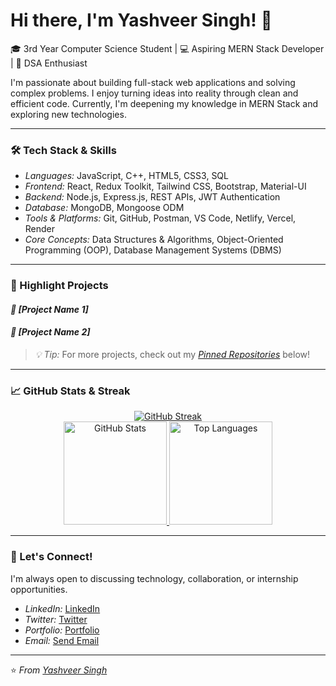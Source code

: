 # Hi there, I'm Yashveer Singh! 👋

🎓 3rd Year Computer Science Student | 💻 Aspiring MERN Stack Developer | 🧠 DSA Enthusiast

I'm passionate about building full-stack web applications and solving complex problems. I enjoy turning ideas into reality through clean and efficient code. Currently, I'm deepening my knowledge in MERN Stack and exploring new technologies.

---

### 🛠 Tech Stack & Skills

*   *Languages:* JavaScript, C++, HTML5, CSS3, SQL
*   *Frontend:* React, Redux Toolkit, Tailwind CSS, Bootstrap, Material-UI
*   *Backend:* Node.js, Express.js, REST APIs, JWT Authentication
*   *Database:* MongoDB, Mongoose ODM
*   *Tools & Platforms:* Git, GitHub, Postman, VS Code, Netlify, Vercel, Render
*   *Core Concepts:* Data Structures & Algorithms, Object-Oriented Programming (OOP), Database Management Systems (DBMS)

---

### 🚀 Highlight Projects

#### *📌 [Project Name 1]*


#### *📌 [Project Name 2]*


> *💡 Tip:* For more projects, check out my [*Pinned Repositories*](#) below!

---

### 📈 GitHub Stats & Streak

<p align="center">
  <a href="https://git.io/streak-stats">
    <img src="https://streak-stats.demolab.com?user=Yashveersir&theme=react&border_radius=5&mode=weekly" alt="GitHub Streak" />
  </a>
  <br/>
  <a href="https://github.com/anuraghazra/github-readme-stats">
    <img src="https://github-readme-stats.vercel.app/api?username=Yashveersir&show_icons=true&theme=react&count_private=true" alt="GitHub Stats" height="165" />
  </a>
  <a href="https://github.com/anuraghazra/github-readme-stats">
    <img src="https://github-readme-stats.vercel.app/api/top-langs/?username=Yashveersir&layout=compact&theme=react" alt="Top Languages" height="165" />
  </a>
</p>

---

### 🤝 Let's Connect!

I'm always open to discussing technology, collaboration, or internship opportunities.

*   *LinkedIn:* [LinkedIn](www.linkedin.com/in/yashveer-singh-41bb36280)
*   *Twitter:* [Twitter](https://x.com/SinghYash1961)
*   *Portfolio:* [Portfolio](https://yourportfolio.com)
*   *Email:* [Send Email](mailto:singhyash9631@gmail.com)

---

⭐ *From [Yashveer Singh](https://github.com/Yashveersir)*
